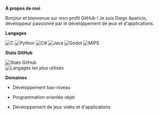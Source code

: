 **À propos de moi**

Bonjour et bienvenue sur mon profil GitHub !
Je suis Diego Aparicio, développeur passionné par le développement de jeux et d'applications.

**Langages**

![C](https://img.shields.io/badge/-C-00599C?style=flat&logo=c&logoColor=white)
![Python](https://img.shields.io/badge/-Python-3776AB?style=flat&logo=python&logoColor=white)
![C#](https://img.shields.io/badge/C%23-239120?style=flat&logo=c-sharp&logoColor=white)
![Java](https://img.shields.io/badge/-Java-007396?style=flat&logo=java&logoColor=white)
![Godot](https://img.shields.io/badge/-Godot-478CBF?style=flat&logo=godot-engine&logoColor=white)
![MIPS](https://img.shields.io/badge/-MIPS-FF6C00?style=flat&logoColor=white)

**Stats GitHub**

![Stats GitHub](https://github-readme-stats.vercel.app/api?username=D-l-E-G-O&show_icons=true&theme=radical) <br>
![Langages les plus utilisés](https://github-readme-stats.vercel.app/api/top-langs/?username=D-l-E-G-O&layout=compact&theme=radical)

**Domaines**

- Développement bas-niveau

- Programmation orientée objet

- Développement de jeux vidéo et d'applications
